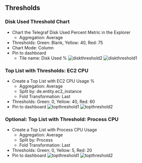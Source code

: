 ## Thresholds

### Disk Used Threshold Chart
- Chart the Telegraf Disk Used Percent Metric in the Explorer
  - Aggregation: Average
- Thresholds: Green: Blank, Yellow: 40, Red: 75
- Chart Mode: Column
- Pin to dashboard
  - Tile name: Disk Used %
![diskthreshold2](/Actionable%20Infrastructure%20Observability%E2%80%8B/assets/images/diskthreshold2.png)
![diskthreshold1](/Actionable%20Infrastructure%20Observability%E2%80%8B/assets/images/diskthreshold1.png)

### Top List with Thresholds: EC2 CPU
- Create a Top List with EC2 CPU Usage %
  - Aggregation: Average
  - Split by: de.entity.ec2_instance
  - Fold Transformation: Last
- Thresholds: Green: 0, Yellow: 40, Red: 60
- Pin to dashboard
![topthreshold1](/Actionable%20Infrastructure%20Observability%E2%80%8B/assets/images/topthreshold1.png)
![topthreshold2](/Actionable%20Infrastructure%20Observability%E2%80%8B/assets/images/topthreshold2.png)

### Optional: Top List with Threshold: Process CPU
- Create a Top List with Process CPU Usage
  - Aggregation: Average
  - Split by: Process
  - Fold Transformation: Last
- Thresholds: Green: 0, Yellow: 5, Red: 20
- Pin to dashboard
![topthreshold1](/Actionable%20Infrastructure%20Observability%E2%80%8B/assets/images/topprocessthreshold1.png)
![topthreshold2](/Actionable%20Infrastructure%20Observability%E2%80%8B/assets/images/topprocessthreshold2.png)
